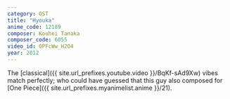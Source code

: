 ```yaml
---
category: OST
title: "Hyouka"
anime_code: 12189
composer: Kouhei Tanaka
composer_code: 6055
video_id: OPFcWw_H2O4
year: 2012
---
```

The [classical]({{ site.url_prefixes.youtube.video }}/BqKf-sAd9Xw) vibes match perfectly; who could have guessed that this guy also composed for [One Piece]({{ site.url_prefixes.myanimelist.anime }}/21).